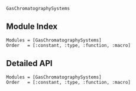 ```@docs
GasChromatographySystems
```

## Module Index

```@index
Modules = [GasChromatographySystems]
Order   = [:constant, :type, :function, :macro]
```
## Detailed API

```@autodocs
Modules = [GasChromatographySystems]
Order   = [:constant, :type, :function, :macro]
```